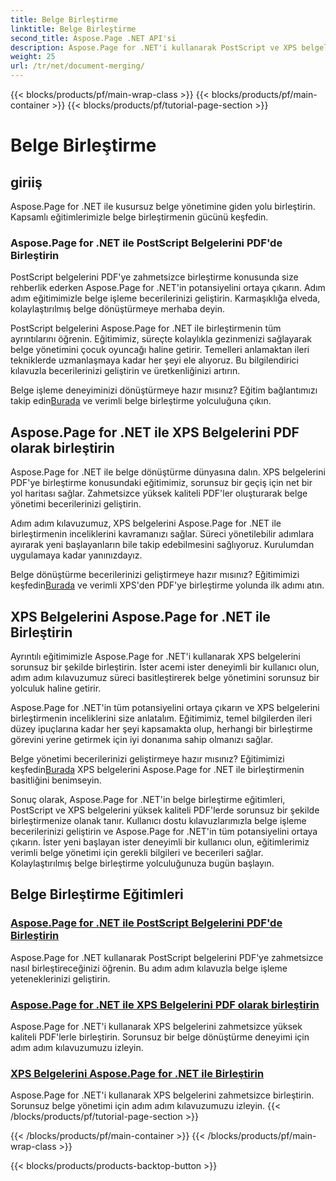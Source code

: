 ```yaml
---
title: Belge Birleştirme
linktitle: Belge Birleştirme
second_title: Aspose.Page .NET API'si
description: Aspose.Page for .NET'i kullanarak PostScript ve XPS belgelerini zahmetsizce yüksek kaliteli PDF'lerde birleştirin. Adım adım eğitimlerimizle belge işleme sürecinizi geliştirin.
weight: 25
url: /tr/net/document-merging/
---
```


{{< blocks/products/pf/main-wrap-class >}}
{{< blocks/products/pf/main-container >}}
{{< blocks/products/pf/tutorial-page-section >}}

# Belge Birleştirme

## giriiş

Aspose.Page for .NET ile kusursuz belge yönetimine giden yolu birleştirin. Kapsamlı eğitimlerimizle belge birleştirmenin gücünü keşfedin.

### Aspose.Page for .NET ile PostScript Belgelerini PDF'de Birleştirin
PostScript belgelerini PDF'ye zahmetsizce birleştirme konusunda size rehberlik ederken Aspose.Page for .NET'in potansiyelini ortaya çıkarın. Adım adım eğitimimizle belge işleme becerilerinizi geliştirin. Karmaşıklığa elveda, kolaylaştırılmış belge dönüştürmeye merhaba deyin.

PostScript belgelerini Aspose.Page for .NET ile birleştirmenin tüm ayrıntılarını öğrenin. Eğitimimiz, süreçte kolaylıkla gezinmenizi sağlayarak belge yönetimini çocuk oyuncağı haline getirir. Temelleri anlamaktan ileri tekniklerde uzmanlaşmaya kadar her şeyi ele alıyoruz. Bu bilgilendirici kılavuzla becerilerinizi geliştirin ve üretkenliğinizi artırın.

 Belge işleme deneyiminizi dönüştürmeye hazır mısınız? Eğitim bağlantımızı takip edin[Burada](./merge-postscript-documents-into-pdf/) ve verimli belge birleştirme yolculuğuna çıkın.

## Aspose.Page for .NET ile XPS Belgelerini PDF olarak birleştirin
Aspose.Page for .NET ile belge dönüştürme dünyasına dalın. XPS belgelerini PDF'ye birleştirme konusundaki eğitimimiz, sorunsuz bir geçiş için net bir yol haritası sağlar. Zahmetsizce yüksek kaliteli PDF'ler oluşturarak belge yönetimi becerilerinizi geliştirin.

Adım adım kılavuzumuz, XPS belgelerini Aspose.Page for .NET ile birleştirmenin inceliklerini kavramanızı sağlar. Süreci yönetilebilir adımlara ayırarak yeni başlayanların bile takip edebilmesini sağlıyoruz. Kurulumdan uygulamaya kadar yanınızdayız.

 Belge dönüştürme becerilerinizi geliştirmeye hazır mısınız? Eğitimimizi keşfedin[Burada](./merge-xps-documents-into-pdf/) ve verimli XPS'den PDF'ye birleştirme yolunda ilk adımı atın.

## XPS Belgelerini Aspose.Page for .NET ile Birleştirin
Ayrıntılı eğitimimizle Aspose.Page for .NET'i kullanarak XPS belgelerini sorunsuz bir şekilde birleştirin. İster acemi ister deneyimli bir kullanıcı olun, adım adım kılavuzumuz süreci basitleştirerek belge yönetimini sorunsuz bir yolculuk haline getirir.

Aspose.Page for .NET'in tüm potansiyelini ortaya çıkarın ve XPS belgelerini birleştirmenin inceliklerini size anlatalım. Eğitimimiz, temel bilgilerden ileri düzey ipuçlarına kadar her şeyi kapsamakta olup, herhangi bir birleştirme görevini yerine getirmek için iyi donanıma sahip olmanızı sağlar.

 Belge yönetimi becerilerinizi geliştirmeye hazır mısınız? Eğitimimizi keşfedin[Burada](./merge-xps-documents/) XPS belgelerini Aspose.Page for .NET ile birleştirmenin basitliğini benimseyin.

Sonuç olarak, Aspose.Page for .NET'in belge birleştirme eğitimleri, PostScript ve XPS belgelerini yüksek kaliteli PDF'lerde sorunsuz bir şekilde birleştirmenize olanak tanır. Kullanıcı dostu kılavuzlarımızla belge işleme becerilerinizi geliştirin ve Aspose.Page for .NET'in tüm potansiyelini ortaya çıkarın. İster yeni başlayan ister deneyimli bir kullanıcı olun, eğitimlerimiz verimli belge yönetimi için gerekli bilgileri ve becerileri sağlar. Kolaylaştırılmış belge birleştirme yolculuğunuza bugün başlayın.
## Belge Birleştirme Eğitimleri
### [Aspose.Page for .NET ile PostScript Belgelerini PDF'de Birleştirin](./merge-postscript-documents-into-pdf/)
Aspose.Page for .NET kullanarak PostScript belgelerini PDF'ye zahmetsizce nasıl birleştireceğinizi öğrenin. Bu adım adım kılavuzla belge işleme yeteneklerinizi geliştirin.
### [Aspose.Page for .NET ile XPS Belgelerini PDF olarak birleştirin](./merge-xps-documents-into-pdf/)
Aspose.Page for .NET'i kullanarak XPS belgelerini zahmetsizce yüksek kaliteli PDF'lerle birleştirin. Sorunsuz bir belge dönüştürme deneyimi için adım adım kılavuzumuzu izleyin.
### [XPS Belgelerini Aspose.Page for .NET ile Birleştirin](./merge-xps-documents/)
Aspose.Page for .NET'i kullanarak XPS belgelerini zahmetsizce birleştirin. Sorunsuz belge yönetimi için adım adım kılavuzumuzu izleyin.
{{< /blocks/products/pf/tutorial-page-section >}}

{{< /blocks/products/pf/main-container >}}
{{< /blocks/products/pf/main-wrap-class >}}

{{< blocks/products/products-backtop-button >}}
